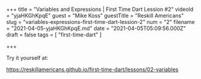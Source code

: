 +++
title = "Variables and Expressions | First Time Dart Lession #2"
videoId = "yjaHKGhKpqE"
guest = "Mike Koss"
guestTitle = "Reskill Americans"
slug = "variables-expressions-first-time-dart-lession-2"
num = "2"
filename = "2021-04-05-yjaHKGhKpqE.md"
date = "2021-04-05T05:09:56.000Z"
draft = false
tags = [ "first-time-dart" ]

+++

Try it yourself at:

https://reskillamericans.github.io/first-time-dart/lessons/02-variables
